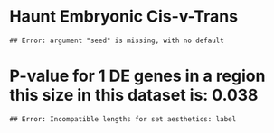 Haunt Embryonic Cis-v-Trans
========================================================




```
## Error: argument "seed" is missing, with no default
```

# P-value for 1 DE genes in a region this size in this dataset is: 0.038 


```
## Error: Incompatible lengths for set aesthetics: label
```



